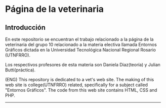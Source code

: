 # Página de la veterinaria

## Introducción

En este repositorio se encuentran el trabajo relacionado a la página de la veterinaria del grupo 10 relacionado a la materia electiva llamada Entornos Gráficos dictada en la Universidad Tecnológica Nacional Regional Rosario (UTNFRRO).

Los respectivos profesores de esta materia son Daniela Diaz(teoría) y Julian Butti(práctica).

(ENG)
This repository is dedicated to a vet's web site. The making of this web site is college(UTNFRRO) related, specifically for a subject called "Entornos Gráficos".
The code from this web site contains HTML, CSS and PHP.

---